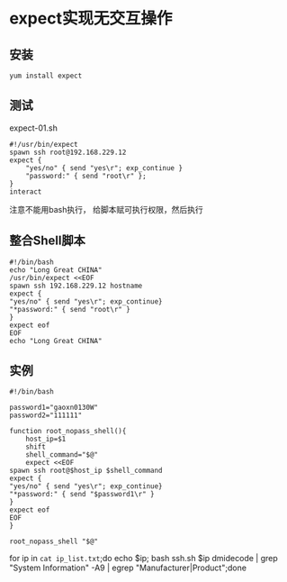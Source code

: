 # expect实现无交互操作

## 安装

```shell
yum install expect 
```

## 测试

expect-01.sh 

```shell
#!/usr/bin/expect
spawn ssh root@192.168.229.12
expect {
	"yes/no" { send "yes\r"; exp_continue }
	"password:" { send "root\r" };
}
interact
```

注意不能用bash执行， 给脚本赋可执行权限，然后执行

## 整合Shell脚本

```shell
#!/bin/bash
echo "Long Great CHINA"
/usr/bin/expect <<EOF
spawn ssh 192.168.229.12 hostname
expect {
"yes/no" { send "yes\r"; exp_continue}
"*password:" { send "root\r" }
}
expect eof
EOF
echo "Long Great CHINA"
```

## 实例

```shell
#!/bin/bash

password1="gaoxn0130W"
password2="111111"

function root_nopass_shell(){
    host_ip=$1
    shift
    shell_command="$@"
    expect <<EOF
spawn ssh root@$host_ip $shell_command
expect {
"yes/no" { send "yes\r"; exp_continue}
"*password:" { send "$password1\r" }
}
expect eof
EOF
}

root_nopass_shell "$@"

```

for ip in `cat ip_list.txt`;do echo $ip; bash ssh.sh $ip dmidecode | grep "System Information" -A9 | egrep "Manufacturer|Product";done
